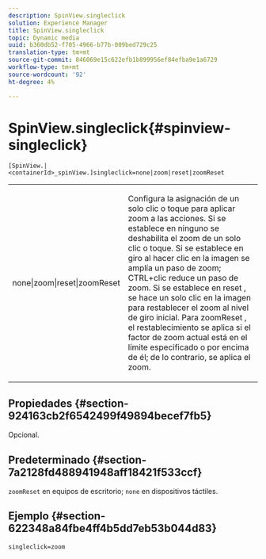```yaml
---
description: SpinView.singleclick
solution: Experience Manager
title: SpinView.singleclick
topic: Dynamic media
uuid: b360db52-f705-4966-b77b-009bed729c25
translation-type: tm+mt
source-git-commit: 846069e15c622efb1b899956ef84efba9e1a6729
workflow-type: tm+mt
source-wordcount: '92'
ht-degree: 4%

---
```



# SpinView.singleclick{#spinview-singleclick}

`[SpinView.|<containerId>_spinView.]singleclick=none|zoom|reset|zoomReset`

<table id="table_82C9252157DB41B5B98505855975D2F5"> 
 <tbody> 
  <tr> 
   <td colname="col1"> <p> <span class="codeph"> none|zoom|reset|zoomReset  </span> </p> </td> 
   <td colname="col2"> <p> Configura la asignación de un solo clic o toque para aplicar zoom a las acciones. Si se establece en <span class="codeph"> ninguno </span> se deshabilita el zoom de un solo clic o toque. Si se establece en <span class="codeph"> giro </span> al hacer clic en la imagen se amplía un paso de zoom; CTRL+clic reduce un paso de zoom. Si se establece en <span class="codeph"> reset </span>, se hace un solo clic en la imagen para restablecer el zoom al nivel de giro inicial. Para <span class="codeph"> zoomReset </span>, el restablecimiento se aplica si el factor de zoom actual está en el límite especificado o por encima de él; de lo contrario, se aplica el zoom. </p> </td> 
  </tr> 
 </tbody> 
</table>

## Propiedades {#section-924163cb2f6542499f49894becef7fb5}

Opcional.

## Predeterminado {#section-7a2128fd488941948aff18421f533ccf}

`zoomReset` en equipos de escritorio;  `none` en dispositivos táctiles.

## Ejemplo {#section-622348a84fbe4ff4b5dd7eb53b044d83}

`singleclick=zoom`
